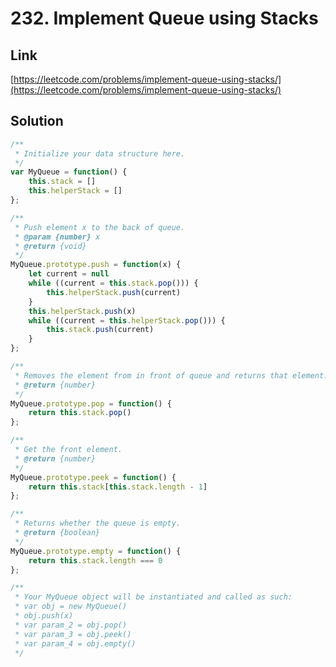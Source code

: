 # 232. Implement Queue using Stacks

<a name="rge0C"></a>
## Link
[https://leetcode.com/problems/implement-queue-using-stacks/](https://leetcode.com/problems/implement-queue-using-stacks/)
<a name="t5GwH"></a>
## Solution
```javascript
/**
 * Initialize your data structure here.
 */
var MyQueue = function() {
    this.stack = []
    this.helperStack = []
};

/**
 * Push element x to the back of queue. 
 * @param {number} x
 * @return {void}
 */
MyQueue.prototype.push = function(x) {
    let current = null
    while ((current = this.stack.pop())) {
        this.helperStack.push(current)
    }
    this.helperStack.push(x)
    while ((current = this.helperStack.pop())) {
        this.stack.push(current)
    }
};

/**
 * Removes the element from in front of queue and returns that element.
 * @return {number}
 */
MyQueue.prototype.pop = function() {
    return this.stack.pop()
};

/**
 * Get the front element.
 * @return {number}
 */
MyQueue.prototype.peek = function() {
    return this.stack[this.stack.length - 1]
};

/**
 * Returns whether the queue is empty.
 * @return {boolean}
 */
MyQueue.prototype.empty = function() {
    return this.stack.length === 0
};

/** 
 * Your MyQueue object will be instantiated and called as such:
 * var obj = new MyQueue()
 * obj.push(x)
 * var param_2 = obj.pop()
 * var param_3 = obj.peek()
 * var param_4 = obj.empty()
 */
```
